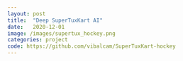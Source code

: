 ```yaml
---
layout: post
title:  "Deep SuperTuxKart AI"
date:   2020-12-01
image: /images/supertux_hockey.png
categories: project
code: https://github.com/vibalcam/SuperTuxKart-hockey
---
```

<!-- todo!! add description -->
